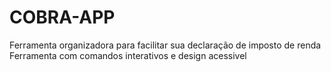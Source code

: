 # COBRA-APP
Ferramenta organizadora para facilitar sua declaração de imposto de renda
Ferramenta com comandos interativos e design acessivel
